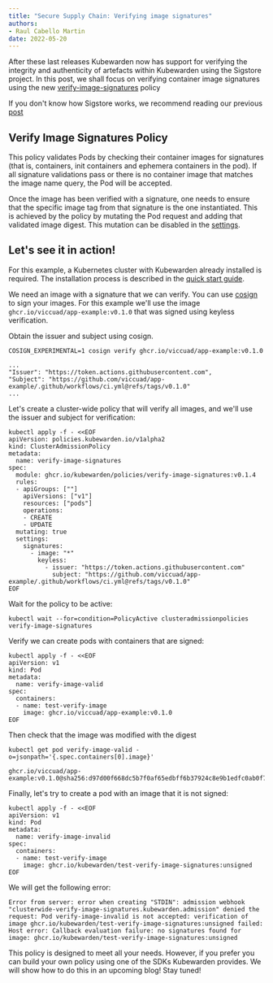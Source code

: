```yaml
---
title: "Secure Supply Chain: Verifying image signatures"
authors:
- Raul Cabello Martin
date: 2022-05-20
---
```


After these last releases Kubewarden now has support for verifying the integrity and authenticity of artefacts within
Kubewarden using the Sigstore project. In this post, we shall focus on verifying container image signatures using the
new [verify-image-signatures](https://github.com/kubewarden/verify-image-signatures) policy

If you don't know how Sigstore works, we recommend reading our
previous [post](https://www.kubewarden.io/blog/2022/04/securing-kubewarden-policies/)

## Verify Image Signatures Policy

This policy validates Pods by checking their container images for signatures (that is, containers, init containers and 
ephemera containers in the pod). If all signature validations pass or there is no container image that matches the image
name query, the Pod will be accepted.

Once the image has been verified with a signature, one needs to ensure that the specific image tag from that signature 
is the one instantiated. This is achieved by the policy by mutating the Pod request and adding that validated image digest. 
This mutation can be disabled in the [settings](https://github.com/kubewarden/verify-image-signatures#settings).

## Let's see it in action!

For this example, a Kubernetes cluster with Kubewarden already installed is required. The installation process is
described in the [quick start guide](https://docs.kubewarden.io/quick-start).

We need an image with a signature that we can verify. You can use [cosign](https://github.com/sigstore/cosign) to sign
your images. For this example we'll use the image
`ghcr.io/viccuad/app-example:v0.1.0` that was signed using keyless verification. 

Obtain the issuer and subject using cosign.

```
COSIGN_EXPERIMENTAL=1 cosign verify ghcr.io/viccuad/app-example:v0.1.0
```

```
...
"Issuer": "https://token.actions.githubusercontent.com",
"Subject": "https://github.com/viccuad/app-example/.github/workflows/ci.yml@refs/tags/v0.1.0"
...
```

Let's create a cluster-wide policy that will verify all images, and
we'll use the issuer and subject for verification:

```
kubectl apply -f - <<EOF
apiVersion: policies.kubewarden.io/v1alpha2
kind: ClusterAdmissionPolicy
metadata:
  name: verify-image-signatures
spec:
  module: ghcr.io/kubewarden/policies/verify-image-signatures:v0.1.4
  rules:
  - apiGroups: [""]
    apiVersions: ["v1"]
    resources: ["pods"]
    operations:
    - CREATE
    - UPDATE
  mutating: true
  settings:
    signatures:
      - image: "*"
        keyless:
          - issuer: "https://token.actions.githubusercontent.com"
            subject: "https://github.com/viccuad/app-example/.github/workflows/ci.yml@refs/tags/v0.1.0"
EOF
````

Wait for the policy to be active:

```
kubectl wait --for=condition=PolicyActive clusteradmissionpolicies verify-image-signatures
```

Verify we can create pods with containers that are signed:

```
kubectl apply -f - <<EOF
apiVersion: v1
kind: Pod
metadata:
  name: verify-image-valid
spec:
  containers:
  - name: test-verify-image
    image: ghcr.io/viccuad/app-example:v0.1.0
EOF
```

Then check that the image was modified with the digest

```
kubectl get pod verify-image-valid -o=jsonpath='{.spec.containers[0].image}'
```

```
ghcr.io/viccuad/app-example:v0.1.0@sha256:d97d00f668dc5b7f0af65edbff6b37924c8e9b1edfc0ab0f7d2e522cab162d38
```

Finally, let's try to create a pod with an image that it is not signed:

```
kubectl apply -f - <<EOF
apiVersion: v1
kind: Pod
metadata:
  name: verify-image-invalid
spec:
  containers:
  - name: test-verify-image
    image: ghcr.io/kubewarden/test-verify-image-signatures:unsigned
EOF
```

We will get the following error:

```
Error from server: error when creating "STDIN": admission webhook "clusterwide-verify-image-signatures.kubewarden.admission" denied the request: Pod verify-image-invalid is not accepted: verification of image ghcr.io/kubewarden/test-verify-image-signatures:unsigned failed: Host error: Callback evaluation failure: no signatures found for image: ghcr.io/kubewarden/test-verify-image-signatures:unsigned 
```

This policy is designed to meet all your needs. However, if you prefer you can build your own policy using one of the SDKs Kubewarden
provides. We will show how to do this in an upcoming blog! Stay tuned!